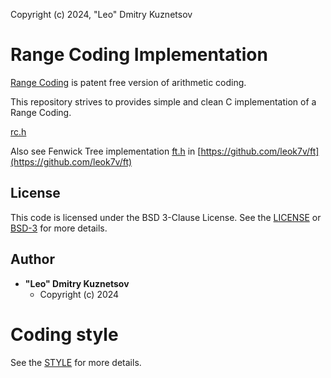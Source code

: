 Copyright (c) 2024, "Leo" Dmitry Kuznetsov

# Range Coding Implementation

[Range Coding](https://en.wikipedia.org/wiki/Range_coding) is 
patent free version of arithmetic coding.

This repository strives to provides simple and clean C 
implementation of a Range Coding.

[rc.h](rc.h)

Also see Fenwick Tree implementation [ft.h](https://github.com/leok7v/ft/blob/main/ft.h) 
in [https://github.com/leok7v/ft](https://github.com/leok7v/ft)

## License

This code is licensed under the BSD 3-Clause License. 
See the [LICENSE](LICENSE) or [BSD-3](https://opensource.org/license/bsd-3-clause) 
for more details.

## Author

- **"Leo" Dmitry Kuznetsov**  
  - Copyright (c) 2024

# Coding style

See the [STYLE](STYLE.md) for more details.
